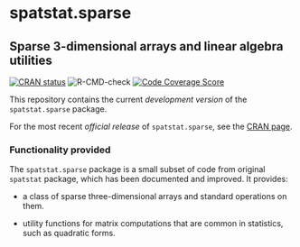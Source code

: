# spatstat.sparse

## Sparse 3-dimensional arrays and linear algebra utilities

[![CRAN status](http://www.r-pkg.org/badges/version/spatstat.sparse)](http://cran.r-project.org/web/packages/spatstat.sparse)
![R-CMD-check](https://github.com/spatstat/spatstat.sparse/workflows/R-CMD-check/badge.svg)
[![Code Coverage Score](https://codecov.io/github/spatstat/spatstat.sparse/coverage.svg?branch=master)](https://codecov.io/github/spatstat/spatstat.sparse?branch=master)

This repository contains the current _development version_ of the
`spatstat.sparse` package.

For the most recent _official release_ of `spatstat.sparse`,
see the [CRAN page](https://cran.r-project.org/web/packages/spatstat.sparse). 

### Functionality provided

The `spatstat.sparse` package is a small subset of code from
original `spatstat` package, which has been documented and improved.
It provides:

  - a class of sparse three-dimensional arrays
    and standard operations on them.

  - utility functions for matrix computations
    that are common in statistics,
    such as quadratic forms.
